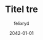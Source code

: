---
date: "2042-01-01"
title: "Titel tre"
summary: "Artikel tre"
description: "Article Three: Lorem ipsom or some shit :/. News summary description template"
tags:
- "Nyheter"
- ""
author: "felixryd"
published: true
---